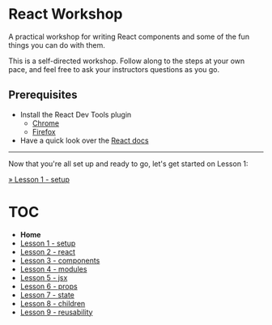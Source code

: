 # React Workshop

A practical workshop for writing React components and some of the fun things you
can do with them.

This is a self-directed workshop. Follow along to the steps at your own pace,
and feel free to ask your instructors questions as you go.

## Prerequisites

* Install the React Dev Tools plugin
  * [Chrome](https://chrome.google.com/webstore/detail/react-developer-tools/fmkadmapgofadopljbjfkapdkoienihi) 
  * [Firefox](https://addons.mozilla.org/en-US/firefox/addon/react-devtools/)
* Have a quick look over the [React docs](https://facebook.github.io/react/)

---

Now that you're all set up and ready to go, let's get started on Lesson 1:

[» Lesson 1 - setup](lesson_1.md)

# TOC

* **Home**
* [Lesson 1 - setup](lesson_1.md)
* [Lesson 2 - react](lesson_2.md)
* [Lesson 3 - components](lesson_3.md)
* [Lesson 4 - modules](lesson_4.md)
* [Lesson 5 - jsx](lesson_5.md)
* [Lesson 6 - props](lesson_6.md)
* [Lesson 7 - state](lesson_7.md)
* [Lesson 8 - children](lesson_8.md)
* [Lesson 9 - reusability](lesson_9.md)
